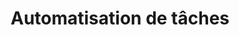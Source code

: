 ---
icon: fas fa-tasks
color: text-green-500
title: Automatisation de tâches
quote: "Relances mails, rapports automatiques, rappels Slack pendant votre pause café."
description: Automatisation de tâches récurrentes pour fluidifier vos opérations. Ce service va au-delà des simples fichiers pour inclure des interactions avec des outils comme Slack, Teams ou Gmail.
duration: 5-7 jours
price: 400€ - 560€
included:
  - "Script Python avec connexion à un outil (ex. : Slack, Gmail)"
  - Tests unitaires pour fiabilité
  - Documentation claire (guide d’utilisation)
examples:
  - Envoi automatique d’emails de relance à des clients via Gmail ou Lemlist
  - Notifications Slack quotidiennes pour signaler de nouveaux paiements via Stripe
  - Génération et envoi de rapports de ventes hebdomadaires à une équipe
  - Rappels automatiques sur Teams pour des échéances de projets
benefits:
  - Moins de tâches manuelles, plus de temps pour l’essentiel
  - Communication automatisée avec vos équipes ou clients
  - Fiabilité garantie grâce à des tests rigoureux
options:
  - "Connexion à plusieurs outils (ex. : Slack + Gmail) (+120€)"
  - "Planification avancée (ex. : déclenchements horaires) (+60€)"
  - Formation 1h pour comprendre et ajuster (+60€)
  - Maintenance mensuelle (+80€/mois)
category: auto
---